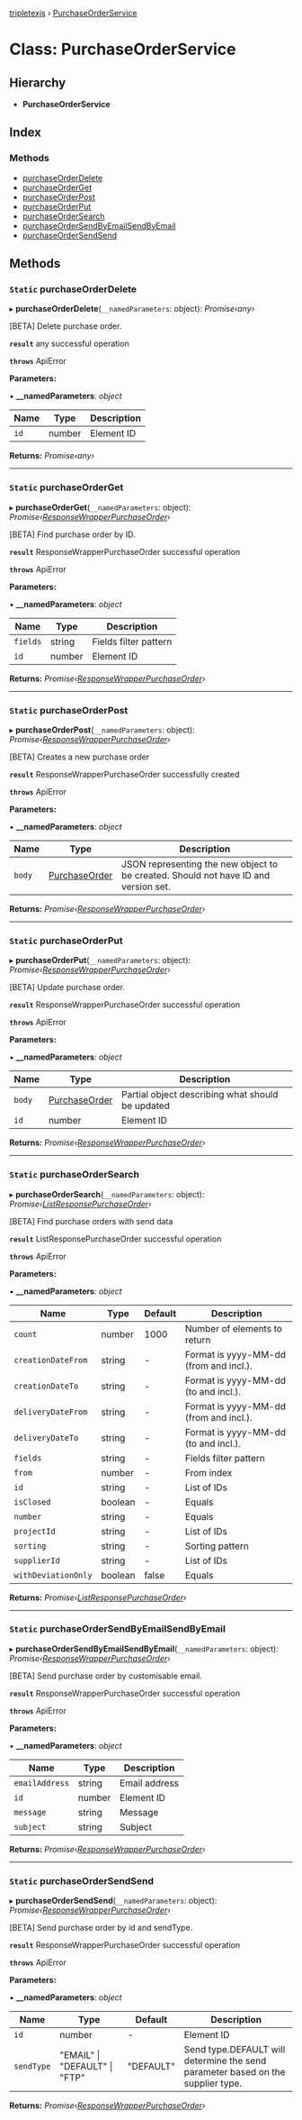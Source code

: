 [tripletexjs](../README.md) › [PurchaseOrderService](purchaseorderservice.md)

# Class: PurchaseOrderService

## Hierarchy

* **PurchaseOrderService**

## Index

### Methods

* [purchaseOrderDelete](purchaseorderservice.md#static-purchaseorderdelete)
* [purchaseOrderGet](purchaseorderservice.md#static-purchaseorderget)
* [purchaseOrderPost](purchaseorderservice.md#static-purchaseorderpost)
* [purchaseOrderPut](purchaseorderservice.md#static-purchaseorderput)
* [purchaseOrderSearch](purchaseorderservice.md#static-purchaseordersearch)
* [purchaseOrderSendByEmailSendByEmail](purchaseorderservice.md#static-purchaseordersendbyemailsendbyemail)
* [purchaseOrderSendSend](purchaseorderservice.md#static-purchaseordersendsend)

## Methods

### `Static` purchaseOrderDelete

▸ **purchaseOrderDelete**(`__namedParameters`: object): *Promise‹any›*

 [BETA] Delete purchase order.

**`result`** any successful operation

**`throws`** ApiError

**Parameters:**

▪ **__namedParameters**: *object*

Name | Type | Description |
------ | ------ | ------ |
`id` | number | Element ID |

**Returns:** *Promise‹any›*

___

### `Static` purchaseOrderGet

▸ **purchaseOrderGet**(`__namedParameters`: object): *Promise‹[ResponseWrapperPurchaseOrder](../interfaces/responsewrapperpurchaseorder.md)›*

 [BETA] Find purchase order by ID.

**`result`** ResponseWrapperPurchaseOrder successful operation

**`throws`** ApiError

**Parameters:**

▪ **__namedParameters**: *object*

Name | Type | Description |
------ | ------ | ------ |
`fields` | string | Fields filter pattern |
`id` | number | Element ID |

**Returns:** *Promise‹[ResponseWrapperPurchaseOrder](../interfaces/responsewrapperpurchaseorder.md)›*

___

### `Static` purchaseOrderPost

▸ **purchaseOrderPost**(`__namedParameters`: object): *Promise‹[ResponseWrapperPurchaseOrder](../interfaces/responsewrapperpurchaseorder.md)›*

[BETA] Creates a new purchase order

**`result`** ResponseWrapperPurchaseOrder successfully created

**`throws`** ApiError

**Parameters:**

▪ **__namedParameters**: *object*

Name | Type | Description |
------ | ------ | ------ |
`body` | [PurchaseOrder](../modules/purchaseorder.md) | JSON representing the new object to be created. Should not have ID and version set. |

**Returns:** *Promise‹[ResponseWrapperPurchaseOrder](../interfaces/responsewrapperpurchaseorder.md)›*

___

### `Static` purchaseOrderPut

▸ **purchaseOrderPut**(`__namedParameters`: object): *Promise‹[ResponseWrapperPurchaseOrder](../interfaces/responsewrapperpurchaseorder.md)›*

 [BETA] Update purchase order.

**`result`** ResponseWrapperPurchaseOrder successful operation

**`throws`** ApiError

**Parameters:**

▪ **__namedParameters**: *object*

Name | Type | Description |
------ | ------ | ------ |
`body` | [PurchaseOrder](../modules/purchaseorder.md) | Partial object describing what should be updated |
`id` | number | Element ID |

**Returns:** *Promise‹[ResponseWrapperPurchaseOrder](../interfaces/responsewrapperpurchaseorder.md)›*

___

### `Static` purchaseOrderSearch

▸ **purchaseOrderSearch**(`__namedParameters`: object): *Promise‹[ListResponsePurchaseOrder](../interfaces/listresponsepurchaseorder.md)›*

[BETA] Find purchase orders with send data

**`result`** ListResponsePurchaseOrder successful operation

**`throws`** ApiError

**Parameters:**

▪ **__namedParameters**: *object*

Name | Type | Default | Description |
------ | ------ | ------ | ------ |
`count` | number | 1000 | Number of elements to return |
`creationDateFrom` | string | - | Format is yyyy-MM-dd (from and incl.). |
`creationDateTo` | string | - | Format is yyyy-MM-dd (to and incl.). |
`deliveryDateFrom` | string | - | Format is yyyy-MM-dd (from and incl.). |
`deliveryDateTo` | string | - | Format is yyyy-MM-dd (to and incl.). |
`fields` | string | - | Fields filter pattern |
`from` | number | - | From index |
`id` | string | - | List of IDs |
`isClosed` | boolean | - | Equals |
`number` | string | - | Equals |
`projectId` | string | - | List of IDs |
`sorting` | string | - | Sorting pattern |
`supplierId` | string | - | List of IDs |
`withDeviationOnly` | boolean | false | Equals |

**Returns:** *Promise‹[ListResponsePurchaseOrder](../interfaces/listresponsepurchaseorder.md)›*

___

### `Static` purchaseOrderSendByEmailSendByEmail

▸ **purchaseOrderSendByEmailSendByEmail**(`__namedParameters`: object): *Promise‹[ResponseWrapperPurchaseOrder](../interfaces/responsewrapperpurchaseorder.md)›*

[BETA] Send purchase order by customisable email.

**`result`** ResponseWrapperPurchaseOrder successful operation

**`throws`** ApiError

**Parameters:**

▪ **__namedParameters**: *object*

Name | Type | Description |
------ | ------ | ------ |
`emailAddress` | string | Email address |
`id` | number | Element ID |
`message` | string | Message |
`subject` | string | Subject |

**Returns:** *Promise‹[ResponseWrapperPurchaseOrder](../interfaces/responsewrapperpurchaseorder.md)›*

___

### `Static` purchaseOrderSendSend

▸ **purchaseOrderSendSend**(`__namedParameters`: object): *Promise‹[ResponseWrapperPurchaseOrder](../interfaces/responsewrapperpurchaseorder.md)›*

[BETA] Send purchase order by id and sendType.

**`result`** ResponseWrapperPurchaseOrder successful operation

**`throws`** ApiError

**Parameters:**

▪ **__namedParameters**: *object*

Name | Type | Default | Description |
------ | ------ | ------ | ------ |
`id` | number | - | Element ID |
`sendType` | "EMAIL" &#124; "DEFAULT" &#124; "FTP" | "DEFAULT" | Send type.DEFAULT will determine the send parameter based on the supplier type. |

**Returns:** *Promise‹[ResponseWrapperPurchaseOrder](../interfaces/responsewrapperpurchaseorder.md)›*
